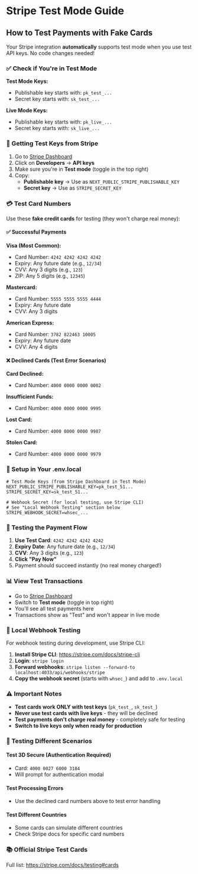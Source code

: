 # Stripe Test Mode Guide

## How to Test Payments with Fake Cards

Your Stripe integration **automatically** supports test mode when you use test API keys. No code changes needed!

### ✅ Check if You're in Test Mode

**Test Mode Keys:**
- Publishable key starts with: `pk_test_...`
- Secret key starts with: `sk_test_...`

**Live Mode Keys:**
- Publishable key starts with: `pk_live_...`
- Secret key starts with: `sk_live_...`

### 🔑 Getting Test Keys from Stripe

1. Go to [Stripe Dashboard](https://dashboard.stripe.com)
2. Click on **Developers** → **API keys**
3. Make sure you're in **Test mode** (toggle in the top right)
4. Copy:
   - **Publishable key** → Use as `NEXT_PUBLIC_STRIPE_PUBLISHABLE_KEY`
   - **Secret key** → Use as `STRIPE_SECRET_KEY`

### 💳 Test Card Numbers

Use these **fake credit cards** for testing (they won't charge real money):

#### ✅ Successful Payments

**Visa (Most Common):**
- Card Number: `4242 4242 4242 4242`
- Expiry: Any future date (e.g., `12/34`)
- CVV: Any 3 digits (e.g., `123`)
- ZIP: Any 5 digits (e.g., `12345`)

**Mastercard:**
- Card Number: `5555 5555 5555 4444`
- Expiry: Any future date
- CVV: Any 3 digits

**American Express:**
- Card Number: `3782 822463 10005`
- Expiry: Any future date
- CVV: Any 4 digits

#### ❌ Declined Cards (Test Error Scenarios)

**Card Declined:**
- Card Number: `4000 0000 0000 0002`

**Insufficient Funds:**
- Card Number: `4000 0000 0000 9995`

**Lost Card:**
- Card Number: `4000 0000 0000 9987`

**Stolen Card:**
- Card Number: `4000 0000 0000 9979`

### 📝 Setup in Your .env.local

```env
# Test Mode Keys (from Stripe Dashboard in Test Mode)
NEXT_PUBLIC_STRIPE_PUBLISHABLE_KEY=pk_test_51...
STRIPE_SECRET_KEY=sk_test_51...

# Webhook Secret (for local testing, use Stripe CLI)
# See "Local Webhook Testing" section below
STRIPE_WEBHOOK_SECRET=whsec_...
```

### 🧪 Testing the Payment Flow

1. **Use Test Card**: `4242 4242 4242 4242`
2. **Expiry Date**: Any future date (e.g., `12/34`)
3. **CVV**: Any 3 digits (e.g., `123`)
4. **Click "Pay Now"**
5. Payment should succeed instantly (no real money charged!)

### 📊 View Test Transactions

- Go to [Stripe Dashboard](https://dashboard.stripe.com/test/payments)
- Switch to **Test mode** (toggle in top right)
- You'll see all test payments here
- Transactions show as "Test" and won't appear in live mode

### 🔗 Local Webhook Testing

For webhook testing during development, use Stripe CLI:

1. **Install Stripe CLI**: https://stripe.com/docs/stripe-cli
2. **Login**: `stripe login`
3. **Forward webhooks**: `stripe listen --forward-to localhost:4033/api/webhooks/stripe`
4. **Copy the webhook secret** (starts with `whsec_`) and add to `.env.local`

### ⚠️ Important Notes

- **Test cards work ONLY with test keys** (`pk_test_`, `sk_test_`)
- **Never use test cards with live keys** - they will be declined
- **Test payments don't charge real money** - completely safe for testing
- **Switch to live keys only when ready for production**

### 🎯 Testing Different Scenarios

#### Test 3D Secure (Authentication Required)
- Card: `4000 0027 6000 3184`
- Will prompt for authentication modal

#### Test Processing Errors
- Use the declined card numbers above to test error handling

#### Test Different Countries
- Some cards can simulate different countries
- Check Stripe docs for specific card numbers

### 📚 Official Stripe Test Cards

Full list: https://stripe.com/docs/testing#cards

